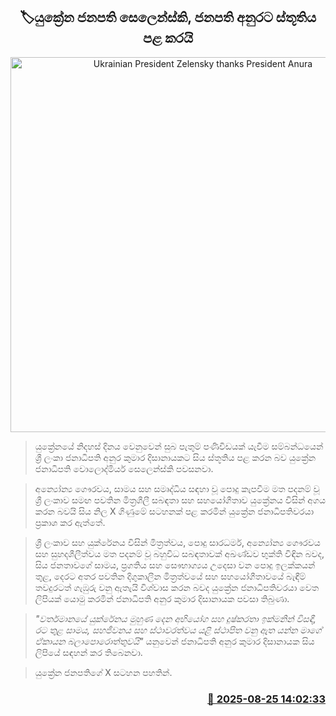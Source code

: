 <p align='center'><b><h2 align='center' title='Ukrainian President Zelensky thanks President Anura'>🏷යුක්‍රේන ජනපති සෙලෙන්ස්කි, ජනපති අනුරට ස්තූතිය පළ කරයි</h2></b></p>
<p align='center'><img src='https://helakuru.sgp1.cdn.digitaloceanspaces.com/esana/images/lib/anura-zelensky.jpg' width='600' alt='Ukrainian President Zelensky thanks President Anura'></p>

> යුක්‍රේනයේ නිදහස් දිනය වෙනුවෙන් සුබ පැතුම් පණිවිඩයක් යැවීම සම්බන්ධයෙන් ශ්‍රී ලංකා ජනාධිපති අනුර කුමාර දිසානායකට සිය ස්තූතිය පළ කරන බව යුක්‍රේන ජනාධිපති වොලොද්මියර් සෙලෙන්ස්කි පවසනවා.

> අන්‍යෝන්‍ය ගෞරවය, සාමය සහ සමෘද්ධිය සඳහා වූ පොදු කැපවීම මත පදනම් වූ ශ්‍රී ලංකාව සමඟ පවතින මිත්‍රශීලී සබඳතා සහ සහයෝගීතාව යුක්‍රේනය විසින් අගය කරන බවයි සිය නිල X ගිණුමේ සටහනක් පළ කරමින් යුක්‍රේන ජනාධිපතිවරයා ප්‍රකාශ කර ඇත්තේ.

> ශ්‍රී ලංකාව සහ යුක්රේනය විසින් මිත්‍රත්වය, පොදු සාරධර්ම, අන්‍යෝන්‍ය ගෞරවය සහ සුහදශීලීත්වය මත පදනම් වූ බහුවිධ සබඳතාවක් අඛණ්ඩව භුක්ති විඳින බවද, සිය ජනතාවගේ සාමය, ප්‍රගතිය සහ සෞභාග්‍යය උදෙසා වන පොදු ඉලක්කයන් තුළ, දෙරට අතර පවතින දිගුකාලීන මිත්‍රත්වයේ සහ සහයෝගීතාවයේ බැඳීම් තවදුරටත් ගැඹුරු වනු ඇතැයි විශ්වාස කරන බවද යුක්‍රේන ජනාධිපතිවරයා වෙත ලිපියක් යොමු කරමින් ජනාධිපති අනුර කුමාර දිසානායක පවසා තිබුණා.

> <em>"වර්තමානයේ යුක්රේනය මුහුණ දෙන අභියෝග සහ දුෂ්කරතා ඉක්මනින් විසඳී, රට තුළ සාමය, සහජීවනය සහ ස්ථාවරත්වය යළි ස්ථාපිත වනු ඇත යන්න මාගේ ඒකායන බලාපොරොත්තුවයි" </em>යනුවෙන් ජනාධිපති අනුර කුමාර දිසානායක සිය ලිපියේ සඳහන් කර තිබෙනවා.

> යුක්‍රේන ජනපතිගේ X සටහන පහතින්.



<h3 align='right'><a href='https://www.helakuru.lk/esana/p/113030/'>📅 2025-08-25 14:02:33</a></h3>
